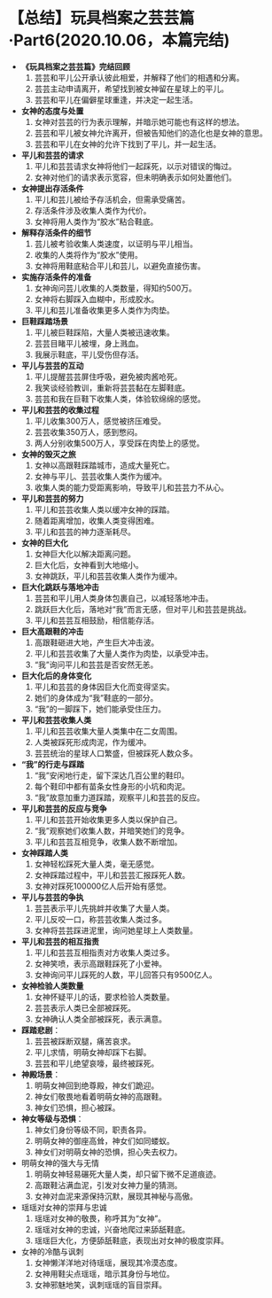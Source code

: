 # 【总结】玩具档案之芸芸篇·Part6(2020.10.06，本篇完结)

-   **《玩具档案之芸芸篇》完结回顾**
    1.  芸芸和平儿公开承认彼此相爱，并解释了他们的相遇和分离。
    2.  芸芸主动申请离开，希望找到被女神留在星球上的平儿。
    3.  芸芸和平儿在偏僻星球重逢，并决定一起生活。
-   **女神的态度与处置**
    1.  女神对芸芸的行为表示理解，并暗示她可能也有这样的想法。
    2.  芸芸和平儿被女神允许离开，但被告知他们的造化也是女神的意思。
    3.  芸芸和平儿在女神的允许下找到了平儿，并一起生活。
-   **平儿和芸芸的请求**
    1.  平儿和芸芸请求女神将他们一起踩死，以示对错误的悔过。
    2.  女神对他们的请求表示宽容，但未明确表示如何处置他们。
-   **女神提出存活条件**
    1.  平儿和芸儿被给予存活机会，但需承受痛苦。
    2.  存活条件涉及收集人类作为代价。
    3.  女神将用人类作为“胶水”粘合鞋底。
-   **解释存活条件的细节**
    1.  芸儿被考验收集人类速度，以证明与平儿相当。
    2.  收集的人类将作为“胶水”使用。
    3.  女神将用鞋底粘合平儿和芸儿，以避免直接伤害。
-   **实施存活条件的准备**
    1.  女神询问芸儿收集的人类数量，得知约500万。
    2.  女神将右脚踩入血糊中，形成胶水。
    3.  平儿和芸儿准备收集更多人类作为肉垫。
-   **巨鞋踩踏场景**
    1.  平儿被巨鞋踩陷，大量人类被迅速收集。
    2.  芸芸目睹平儿被埋，身上溅血。
    3.  我展示鞋底，平儿受伤但存活。
-   **平儿与芸芸的互动**
    1.  平儿提醒芸芸屏住呼吸，避免被肉酱呛死。
    2.  我笑谈经验教训，重新将芸芸黏在左脚鞋底。
    3.  芸芸和我在巨鞋下收集人类，体验软绵绵的感觉。
-   **平儿和芸芸的收集过程**
    1.  平儿收集300万人，感觉被挤压难受。
    2.  芸芸收集350万人，感到憋闷。
    3.  两人分别收集500万人，享受踩在肉垫上的感觉。
-   **女神的毁灭之旅**
    1.  女神以高跟鞋踩踏城市，造成大量死亡。
    2.  女神与平儿、芸芸收集人类作为缓冲。
    3.  收集人类的能力受距离影响，导致平儿和芸芸力不从心。
-   **平儿和芸芸的努力**
    1.  平儿和芸芸收集人类以缓冲女神的踩踏。
    2.  随着距离增加，收集人类变得困难。
    3.  平儿和芸芸的神力逐渐耗尽。
-   **女神的巨大化**
    1.  女神巨大化以解决距离问题。
    2.  巨大化后，女神看到大地缩小。
    3.  女神跳跃，平儿和芸芸收集人类作为缓冲。
-   **巨大化跳跃与落地冲击**
    1.  芸芸和平儿用人类身体包裹自己，以减轻落地冲击。
    2.  跳跃巨大化后，落地对“我”而言无感，但对平儿和芸芸是挑战。
    3.  平儿和芸芸互相鼓励，相信能存活。
-   **巨大高跟鞋的冲击**
    1.  高跟鞋砸进大地，产生巨大冲击波。
    2.  平儿和芸芸收集了大量人类作为肉垫，以承受冲击。
    3.  “我”询问平儿和芸芸是否安然无恙。
-   **巨大化后的身体变化**
    1.  平儿和芸芸的身体因巨大化而变得坚实。
    2.  她们的身体成为“我”鞋底的一部分。
    3.  “我”的一脚踩下，她们能承受住压力。
-   **平儿和芸芸收集人类**
    1.  平儿和芸芸收集大量人类集中在二女周围。
    2.  人类被踩死形成肉泥，作为缓冲。
    3.  芸芸统治的星球人口繁盛，但被踩死人数众多。
-   **“我”的行走与踩踏**
    1.  “我”安闲地行走，留下深达几百公里的鞋印。
    2.  每个鞋印中都有苗条女性身形的小坑和肉泥。
    3.  “我”故意加重力道踩踏，观察平儿和芸芸的反应。
-   **平儿和芸芸的反应与竞争**
    1.  平儿和芸芸开始收集更多人类以保护自己。
    2.  “我”观察她们收集人数，并暗笑她们的竞争。
    3.  平儿和芸芸互相竞争，收集人数不断增加。
-   **女神踩踏人类**
    1.  女神轻松踩死大量人类，毫无感觉。
    2.  女神踩踏过程中，平儿和芸芸汇报踩死人数。
    3.  女神对踩死100000亿人后开始有感觉。
-   **平儿与芸芸的争执**
    1.  芸芸表示平儿先挑衅并收集了大量人类。
    2.  平儿反咬一口，称芸芸收集人类过多。
    3.  女神将芸芸踩进泥里，询问她星球上人类数量。
-   **平儿和芸芸的相互指责**
    1.  平儿和芸芸互相指责对方收集人类过多。
    2.  女神笑喷，表示高跟鞋踩死了小爱神。
    3.  女神询问平儿踩死的人数，平儿回答只有9500亿人。
-   **女神检验人类数量**
    1.  女神怀疑平儿的话，要求检验人类数量。
    2.  芸芸表示人类已全部被踩死。
    3.  女神确认人类全部被踩死，表示满意。
-   **踩踏悲剧**：
    1.  芸芸被踩断双腿，痛苦哀求。
    2.  平儿求情，明萌女神却踩下右脚。
    3.  芸芸和平儿绝望哀嚎，最终被踩死。
-   **神殿场景**：
    1.  明萌女神回到绝尊殿，神女们跪迎。
    2.  神女们敬畏地看着明萌女神的高跟鞋。
    3.  神女们恐惧，担心被踩。
-   **神女等级与恐惧**：
    1.  神女们身份等级不同，职责各异。
    2.  明萌女神的御座高耸，神女们如同蝼蚁。
    3.  神女们对明萌女神的恐惧，担心失去权力。
-   明萌女神的强大与无情
    1.  明萌女神轻易碾死大量人类，却只留下微不足道痕迹。
    2.  高跟鞋沾满血泥，引发对女神力量的猜测。
    3.  女神对血泥来源保持沉默，展现其神秘与高傲。
-   瑶瑶对女神的崇拜与忠诚
    1.  瑶瑶对女神的敬畏，称呼其为“女神”。
    2.  瑶瑶对女神的忠诚，兴奋地爬过来舔舐鞋底。
    3.  瑶瑶巨大化，方便舔舐鞋底，表现出对女神的极度崇拜。
-   女神的冷酷与讽刺
    1.  女神懒洋洋地对待瑶瑶，展现其冷漠态度。
    2.  女神用鞋尖点瑶瑶，暗示其身份与地位。
    3.  女神邪魅地笑，讽刺瑶瑶的盲目崇拜。